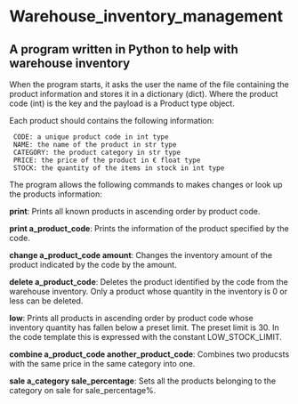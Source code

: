 # Warehouse_inventory_management
## A program written in Python to help with warehouse inventory

   When the program starts, it asks the user the name of the file containing the product information and stores it in a dictionary (dict). Where the product code (int) is the key and the payload is a Product type object.

   Each product should contains the following information:
     
     CODE: a unique product code in int type 
     NAME: the name of the product in str type
     CATEGORY: the product category in str type
     PRICE: the price of the product in € float type
     STOCK: the quantity of the items in stock in int type
  
The program allows the following commands to makes changes or look up the products information:

   **print**: Prints all known products in ascending order by product code.
   
   **print a_product_code**: Prints the information of the product specified by the code.
    
   **change a_product_code amount**: Changes the inventory amount of the product indicated by the code by the amount.
   
   **delete a_product_code**: Deletes the product identified by the code from the warehouse inventory. Only a product whose quantity in the inventory is 0 or less can be  deleted.
   
   **low**: Prints all products in ascending order by product code whose inventory quantity has fallen below a preset limit. The preset limit is 30. In the code template this is expressed with the constant LOW_STOCK_LIMIT.
   
   **combine a_product_code another_product_code**: Combines two producsts with the same price in the same category into one.
   
   **sale a_category sale_percentage**: Sets all the products belonging to the category on sale for sale_percentage%.
